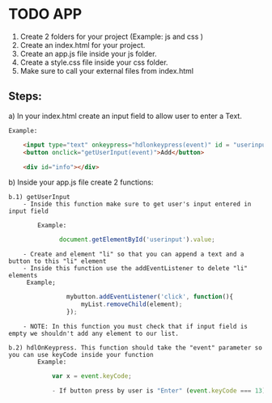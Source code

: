 # TODO APP
1) Create 2 folders for your project (Example: js and css )
2) Create an index.html for your project.
3) Create an app.js file inside your js folder.
4) Create a style.css file inside your css folder.
5) Make sure to call your external files from index.html

## Steps:

a) In your index.html create an input field to allow user to enter a Text.

    Example:
```html
    <input type="text" onkeypress="hdlonkeypress(event)" id = "userinput">
    <button onclick="getUserInput(event)">Add</button>

    <div id="info"></div>
```
b) Inside your app.js file create 2 functions:

    b.1) getUserInput
        - Inside this function make sure to get user's input entered in input field

            Example: 
```javascript
              document.getElementById('userinput').value;
```
        - Create and element "li" so that you can append a text and a button to this "li" element
        - Inside this function use the addEventListener to delete "li" elements
         Example; 
```javascript
                mybutton.addEventListener('click', function(){
                    myList.removeChild(element);
                });
```      
        - NOTE: In this function you must check that if input field is empty we shouldn't add any element to our list.
        
    b.2) hdlOnKeypress. This function should take the "event" parameter so you can use keyCode inside your function    
            Example:
```javascript
            var x = event.keyCode;

            - If button press by user is "Enter" (event.keyCode === 13), then call getUserInput function.
```

